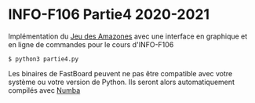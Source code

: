 # INFO-F106 Partie4 2020-2021

Implémentation du [Jeu des Amazones](https://en.wikipedia.org/wiki/Game_of_the_Amazons) avec une interface en graphique et en ligne de commandes pour le cours d'INFO-F106

    $ python3 partie4.py

Les binaires de FastBoard peuvent ne pas être compatible avec votre système ou votre version de Python. Ils seront alors automatiquement compilés avec [Numba](https://numba.pydata.org)
